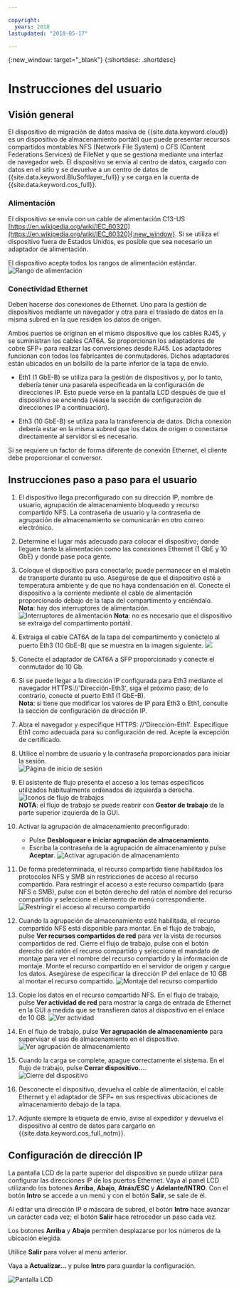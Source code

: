 ```yaml
---

copyright:
  years: 2018
lastupdated: "2018-05-17"

---
```

{:new_window: target="_blank"}
{:shortdesc: .shortdesc}

# Instrucciones del usuario

## Visión general

El dispositivo de migración de datos masiva de {{site.data.keyword.cloud}} es un dispositivo de almacenamiento portátil que puede presentar recursos compartidos montables NFS (Network File System) o CFS (Content Federations Services) de FileNet y que se gestiona mediante una interfaz de navegador web. El dispositivo se envía al centro de datos, cargado con datos en el sitio y se devuelve a un centro de datos de {{site.data.keyword.BluSoftlayer_full}} y se carga en la cuenta de {{site.data.keyword.cos_full}}.


### Alimentación

El dispositivo se envía con un cable de alimentación C13-US [https://en.wikipedia.org/wiki/IEC_60320](https://en.wikipedia.org/wiki/IEC_60320){:new_window}. Si se utiliza el dispositivo fuera de Estados Unidos, es posible que sea necesario un adaptador de alimentación.

El dispositivo acepta todos los rangos de alimentación estándar. ![Rango de alimentación](/images/PowerRating.png)


### Conectividad Ethernet

Deben hacerse dos conexiones de Ethernet. Uno para la gestión de dispositivos mediante un navegador y otra para el traslado de datos en la misma subred en la que residen los datos de origen.

Ambos puertos se originan en el mismo dispositivo que los cables RJ45, y se suministran los cables CAT6A. Se proporcionan los adaptadores de cobre SFP+ para realizar las conversiones desde RJ45.  Los adaptadores funcionan con todos los fabricantes de conmutadores. Dichos adaptadores están ubicados en un bolsillo de la parte inferior de la tapa de envío.

- Eth1 (1 GbE-B) se utiliza para la gestión de dispositivos y, por lo tanto, debería tener una pasarela especificada en la configuración de direcciones IP. Esto puede verse en la pantalla LCD después de que el dispositivo se encienda (véase la sección de configuración de direcciones IP a continuación).

- Eth3 (10 GbE-B) se utiliza para la transferencia de datos. Dicha conexión debería estar en la misma subred que los datos de origen o conectarse directamente al servidor si es necesario.

Si se requiere un factor de forma diferente de conexión Ethernet, el cliente debe proporcionar el conversor.



## Instrucciones paso a paso para el usuario

1.	El dispositivo llega preconfigurado con su dirección IP, nombre de usuario, agrupación de almacenamiento bloqueado y recurso compartido NFS. La contraseña de usuario y la contraseña de agrupación de almacenamiento se comunicarán en otro correo electrónico.

2.	Determine el lugar más adecuado para colocar el dispositivo; donde lleguen tanto la alimentación como las conexiones Ethernet (1 GbE y 10 GbE) y donde pase poca gente.

3.	Coloque el dispositivo para conectarlo; puede permanecer en el maletín de transporte durante su uso. Asegúrese de que el dispositivo esté a temperatura ambiente y de que no haya condensación en él. Conecte el dispositivo a la corriente mediante el cable de alimentación proporcionado debajo de la tapa del compartimento y enciéndalo.<br/>
    **Nota**: hay dos interruptores de alimentación. ![Interruptores de alimentación](/images/MDMSPowerSwitch.png)
    **Nota**: no es necesario que el dispositivo se extraiga del compartimento portátil.

4.	Extraiga el cable CAT6A de la tapa del compartimento y conéctelo al puerto Eth3 (10 GbE-B) que se muestra en la imagen siguiente.     ![](/images/MDMSNewEth1and3.png)

5.	Conecte el adaptador de CAT6A a SFP proporcionado y conecte el conmutador de 10 Gb.

6.	Si se puede llegar a la dirección IP configurada para Eth3 mediante el navegador HTTPS://'Dirección-Eth3', siga el próximo paso; de lo contrario, conecte el puerto Eth1 (1 GbE-B).<br/>
    **Nota**: si tiene que modificar los valores de IP para Eth3 o Eth1, consulte la sección de configuración de dirección IP.

7. Abra el navegador y especifique HTTPS: //'Dirección-Eth1'. Especifique Eth1 como adecuada para su configuración de red. Acepte la excepción de certificado.

8. Utilice el nombre de usuario y la contraseña proporcionados para iniciar la sesión.<br/>
    ![Página de inicio de sesión](/images/Login.png)

9. El asistente de flujo presenta el acceso a los temas específicos utilizados habitualmente ordenados de izquierda a derecha.<br/>
    ![Iconos de flujo de trabajos](/images/workflow.png) <br/>
    **NOTA**: el flujo de trabajo se puede reabrir con **Gestor de trabajo** de la parte superior izquierda de la GUI.

10.	Activar la agrupación de almacenamiento preconfigurado:
    - Pulse **Desbloquear e iniciar agrupación de almacenamiento**.
    - Escriba la contraseña de la agrupación de almacenamiento y pulse **Aceptar**.      ![Activar agrupación de almacenamiento](/images/UnlockPool.png)

11. De forma predeterminada, el recurso compartido tiene habilitados los protocolos NFS y SMB sin restricciones de acceso al recurso compartido. Para restringir el acceso a este recurso compartido (para NFS o SMB), pulse con el botón derecho del ratón el nombre del recurso compartido y seleccione el elemento de menú correspondiente.<br/>
    ![Restringir el acceso al recurso compartido](/images/ShareControls.png)

12. Cuando la agrupación de almacenamiento esté habilitada, el recurso compartido NFS está disponible para montar. En el flujo de trabajo, pulse **Ver recursos compartidos de red** para ver la vista de recursos compartidos de red. Cierre el flujo de trabajo, pulse con el botón derecho del ratón el recurso compartido y seleccione el mandato de montaje para ver el nombre del recurso compartido y la información de montaje. Monte el recurso compartido en el servidor de origen y cargue los datos. Asegúrese de especificar la dirección IP del enlace de 10 GB al montar el recurso compartido.
    ![Montaje del recurso compartido](/images/MountCommand.png)

13. Copie los datos en el recurso compartido NFS. En el flujo de trabajo, pulse **Ver actividad de red** para mostrar la carga de entrada de Ethernet en la GUI a medida que se transfieren datos al dispositivo en el enlace de 10 GB.
    ![Ver actividad](/images/UserGuide13.png)

14. En el flujo de trabajo, pulse **Ver agrupación de almacenamiento** para supervisar el uso de almacenamiento en el dispositivo.
    ![Ver agrupación de almacenamiento](/images/UserGuide14.png)

15.	Cuando la carga se complete, apague correctamente el sistema. En el flujo de trabajo, pulse **Cerrar dispositivo...**.  
    ![Cierre del dispositivo](/images/Shutdown.png)

16.	Desconecte el dispositivo, devuelva el cable de alimentación, el cable Ethernet y el adaptador de SFP+ en sus respectivas ubicaciones de almacenamiento debajo de la tapa.

17.	Adjunte siempre la etiqueta de envío, avise al expedidor y devuelva el dispositivo al centro de datos para cargarlo en {{site.data.keyword.cos_full_notm}}.


## Configuración de dirección IP

La pantalla LCD de la parte superior del dispositivo se puede utilizar para configurar las direcciones IP de los puertos Ethernet. Vaya al panel LCD utilizando los botones **Arriba**, **Abajo**, **Atrás/ESC** y **Adelante/INTRO**. Con el botón **Intro** se accede a un menú y con el botón **Salir**, se sale de él.

Al editar una dirección IP o máscara de subred, el botón **Intro** hace avanzar un carácter cada vez; el botón **Salir** hace retroceder un paso cada vez. 

Los botones **Arriba** y **Abajo** permiten desplazarse por los números de la ubicación elegida.

Utilice **Salir** para volver al menú anterior.  

Vaya a **Actualizar...** y pulse **Intro** para guardar la configuración.

  ![Pantalla LCD](/images/MDMSLCD.png)
